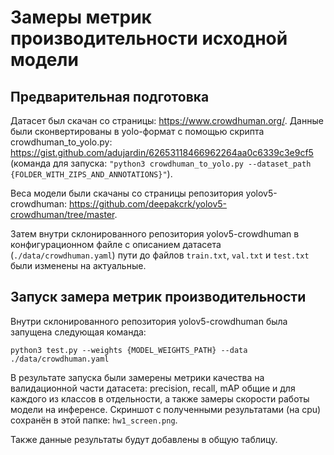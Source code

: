 # Замеры метрик производительности исходной модели

## Предварительная подготовка

Датасет был скачан со страницы: https://www.crowdhuman.org/. Данные были сконвертированы в yolo-формат с помощью скрипта crowdhuman_to_yolo.py: https://gist.github.com/adujardin/62653118466962264aa0c6339c3e9cf5 (команда для запуска: ```"python3 crowdhuman_to_yolo.py --dataset_path {FOLDER_WITH_ZIPS_AND_ANNOTATIONS}"```).

Веса модели были скачаны со страницы репозитория yolov5-crowdhuman: https://github.com/deepakcrk/yolov5-crowdhuman/tree/master.

Затем внутри склонированного репозитория yolov5-crowdhuman в конфигурационном файле с описанием датасета (```./data/crowdhuman.yaml```) пути до файлов ```train.txt```, ```val.txt``` и ```test.txt``` были изменены на актуальные.

## Запуск замера метрик производительности

Внутри склонированного репозитория yolov5-crowdhuman была запущена следующая команда:

```python3 test.py --weights {MODEL_WEIGHTS_PATH} --data ./data/crowdhuman.yaml```

В результате запуска были замерены метрики качества на валидационной части датасета: precision, recall, mAP общие и для каждого из классов в отдельности, а также замеры скорости работы модели на инференсе. Скриншот с полученными результатами (на cpu) сохранён в этой папке: ```hw1_screen.png```.

Также данные результаты будут добавлены в общую таблицу.